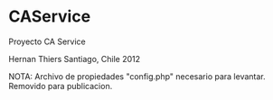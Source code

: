 CAService
=========

Proyecto CA Service

Hernan Thiers
Santiago, Chile 2012

NOTA: Archivo de propiedades "config.php" necesario para levantar. Removido para publicacion.
